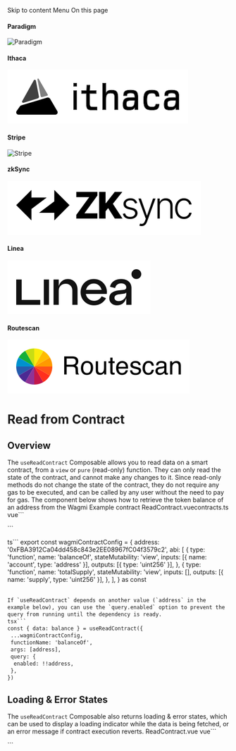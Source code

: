 Skip to content 
Menu
On this page
#### Paradigm
![Paradigm](https://raw.githubusercontent.com/wevm/.github/main/content/sponsors/paradigm-light.svg)
#### Ithaca
![Ithaca](https://raw.githubusercontent.com/wevm/.github/main/content/sponsors/ithaca-light.svg)
#### Stripe
![Stripe](https://raw.githubusercontent.com/wevm/.github/main/content/sponsors/stripe-light.svg)
#### zkSync
![zkSync](https://raw.githubusercontent.com/wevm/.github/main/content/sponsors/zksync-light.svg)
#### Linea
![Linea](https://raw.githubusercontent.com/wevm/.github/main/content/sponsors/linea-light.svg)
#### Routescan
![Routescan](https://raw.githubusercontent.com/wevm/.github/main/content/sponsors/routescan-light.svg)
# Read from Contract ​
## Overview ​
The `useReadContract` Composable allows you to read data on a smart contract, from a `view` or `pure` (read-only) function. They can only read the state of the contract, and cannot make any changes to it. Since read-only methods do not change the state of the contract, they do not require any gas to be executed, and can be called by any user without the need to pay for gas.
The component below shows how to retrieve the token balance of an address from the Wagmi Example contract
ReadContract.vuecontracts.ts
vue```
<script setup lang="ts">
import { useReadContract } from 'wagmi'
import { wagmiContractConfig } from './contracts'
const { data: balance } = useReadContract({
 ...wagmiContractConfig,
 functionName: 'balanceOf',
 args: ['0x03A71968491d55603FFe1b11A9e23eF013f75bCF'],
})
</script>
<template>
 <div>Balance: {{ balance?.toString() }}</div>
</template>
```

ts```
export const wagmiContractConfig = {
 address: '0xFBA3912Ca04dd458c843e2EE08967fC04f3579c2',
 abi: [
  {
   type: 'function',
   name: 'balanceOf',
   stateMutability: 'view',
   inputs: [{ name: 'account', type: 'address' }],
   outputs: [{ type: 'uint256' }],
  },
  {
   type: 'function',
   name: 'totalSupply',
   stateMutability: 'view',
   inputs: [],
   outputs: [{ name: 'supply', type: 'uint256' }],
  },
 ],
} as const
```

If `useReadContract` depends on another value (`address` in the example below), you can use the `query.enabled` option to prevent the query from running until the dependency is ready.
tsx```
const { data: balance } = useReadContract({
 ...wagmiContractConfig,
 functionName: 'balanceOf',
 args: [address],
 query: {
  enabled: !!address,
 },
})
```

## Loading & Error States ​
The `useReadContract` Composable also returns loading & error states, which can be used to display a loading indicator while the data is being fetched, or an error message if contract execution reverts.
ReadContract.vue
vue```
<script setup lang="ts">
import { useReadContract } from 'wagmi'
const {
 data: balance,
 error,
 isPending
} = useReadContract({
 ...wagmiContractConfig,
 functionName: 'balanceOf',
 args: ['0x03A71968491d55603FFe1b11A9e23eF013f75bCF'],
})
</script>
<template>
 <div v-if="isPending">Loading...</div>
 <div v-else-if="error">
  Error: {{ (error as BaseError).shortMessage || error.message }}
 </div>
 <div v-else>Balance: {{ balance?.toString() }}</div>
</template>
```

